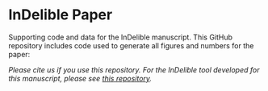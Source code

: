 # InDelible Paper

Supporting code and data for the InDelible manuscript. This GitHub repository includes code used to generate all figures and numbers for the paper:

<CITE TBC>

Please cite us if you use this repository. For the InDelible tool developed for this manuscript, please see [this repository](https://github.com/HurlesGroupSanger/indelible).
